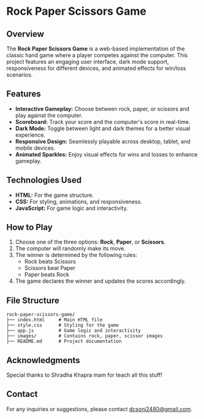 # Rock Paper Scissors Game

## Overview
The **Rock Paper Scissors Game** is a web-based implementation of the classic hand game where a player competes against the computer. 
This project features an engaging user interface, dark mode support, responsiveness for different devices, and animated effects for win/loss scenarios.

## Features
- **Interactive Gameplay:** Choose between rock, paper, or scissors and play against the computer.
- **Scoreboard:** Track your score and the computer's score in real-time.
- **Dark Mode:** Toggle between light and dark themes for a better visual experience.
- **Responsive Design:** Seamlessly playable across desktop, tablet, and mobile devices.
- **Animated Sparkles:** Enjoy visual effects for wins and losses to enhance gameplay.

## Technologies Used
- **HTML:** For the game structure.
- **CSS:** For styling, animations, and responsiveness.
- **JavaScript:** For game logic and interactivity.

## How to Play
1. Choose one of the three options: **Rock**, **Paper**, or **Scissors**.
2. The computer will randomly make its move.
3. The winner is determined by the following rules:
   - Rock beats Scissors
   - Scissors beat Paper
   - Paper beats Rock
4. The game declares the winner and updates the scores accordingly.

## File Structure
```
rock-paper-scissors-game/
├── index.html     # Main HTML file
├── style.css      # Styling for the game
├── app.js         # Game logic and interactivity
├── images/        # Contains rock, paper, scissor images
├── README.md      # Project documentation
```

## Acknowledgments
Special thanks to Shradha Khapra mam for teach all this stuff!

## Contact
For any inquiries or suggestions, please contact dcsoni2480@gmail.com.

